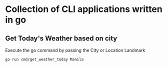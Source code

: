 # Collection of CLI applications written in go

## Get Today's Weather based on city

Execute the go command by passing the City or Location Landmark

`go run cmd/get_weather_today Manila`
